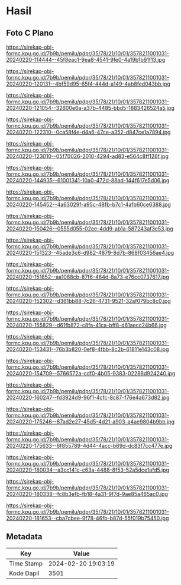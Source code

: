 # Hasil

## Foto C Plano

https://sirekap-obj-formc.kpu.go.id/7b9b/pemilu/pdpr/35/78/21/10/01/3578211001031-20240220-114444--45f8eac1-9ea8-4541-9fe0-4a19b1b91f13.jpg

https://sirekap-obj-formc.kpu.go.id/7b9b/pemilu/pdpr/35/78/21/10/01/3578211001031-20240220-120131--4bf59d95-65f4-444d-a149-4ab8fed043bb.jpg

https://sirekap-obj-formc.kpu.go.id/7b9b/pemilu/pdpr/35/78/21/10/01/3578211001031-20240220-121054--32600e6a-a37b-4485-bbd5-1883426524a5.jpg

https://sirekap-obj-formc.kpu.go.id/7b9b/pemilu/pdpr/35/78/21/10/01/3578211001031-20240220-122310--0ca58f4e-d4a6-47ce-a352-d847ce1a7894.jpg

https://sirekap-obj-formc.kpu.go.id/7b9b/pemilu/pdpr/35/78/21/10/01/3578211001031-20240220-123010--05f70026-2010-4294-ad83-e564c8ff126f.jpg

https://sirekap-obj-formc.kpu.go.id/7b9b/pemilu/pdpr/35/78/21/10/01/3578211001031-20240220-144935--61001341-10a0-472d-88ad-144f617e5d06.jpg

https://sirekap-obj-formc.kpu.go.id/7b9b/pemilu/pdpr/35/78/21/10/01/3578211001031-20240220-145452--4a63029f-a95c-48fb-b7c1-4afb60ce6388.jpg

https://sirekap-obj-formc.kpu.go.id/7b9b/pemilu/pdpr/35/78/21/10/01/3578211001031-20240220-150426--0555d055-02ee-4dd9-ab1a-587243af3e53.jpg

https://sirekap-obj-formc.kpu.go.id/7b9b/pemilu/pdpr/35/78/21/10/01/3578211001031-20240220-151323--45ade3c6-d982-4879-8d7b-868f03456ae4.jpg

https://sirekap-obj-formc.kpu.go.id/7b9b/pemilu/pdpr/35/78/21/10/01/3578211001031-20240220-151852--aa1088cb-87f6-464d-8a73-e76cc0737617.jpg

https://sirekap-obj-formc.kpu.go.id/7b9b/pemilu/pdpr/35/78/21/10/01/3578211001031-20240220-152302--d361bb88-7c26-4731-9521-32af079bc8c0.jpg

https://sirekap-obj-formc.kpu.go.id/7b9b/pemilu/pdpr/35/78/21/10/01/3578211001031-20240220-155829--d61fb872-c8fa-41ca-bff8-d61aecc24b66.jpg

https://sirekap-obj-formc.kpu.go.id/7b9b/pemilu/pdpr/35/78/21/10/01/3578211001031-20240220-153431--76b3b820-0ef8-4fbb-8c2b-61811e143c08.jpg

https://sirekap-obj-formc.kpu.go.id/7b9b/pemilu/pdpr/35/78/21/10/01/3578211001031-20240220-154709--5766572a-cdf0-4b05-9383-02288d924240.jpg

https://sirekap-obj-formc.kpu.go.id/7b9b/pemilu/pdpr/35/78/21/10/01/3578211001031-20240220-160247--fd3924d9-96f1-4cfc-8c87-f76e4a673d82.jpg

https://sirekap-obj-formc.kpu.go.id/7b9b/pemilu/pdpr/35/78/21/10/01/3578211001031-20240220-175246--87ad2e27-45d5-4d21-a903-a4ae9804b9bb.jpg

https://sirekap-obj-formc.kpu.go.id/7b9b/pemilu/pdpr/35/78/21/10/01/3578211001031-20240220-175633--6f855789-4d44-4acc-b69d-dc83f7cc477e.jpg

https://sirekap-obj-formc.kpu.go.id/7b9b/pemilu/pdpr/35/78/21/10/01/3578211001031-20240220-180034--a3cc141c-c63a-4488-8f53-52a5dce1afd5.jpg

https://sirekap-obj-formc.kpu.go.id/7b9b/pemilu/pdpr/35/78/21/10/01/3578211001031-20240220-180338--fc8b3efb-fb18-4a31-9f7d-9ae85a465ac0.jpg

https://sirekap-obj-formc.kpu.go.id/7b9b/pemilu/pdpr/35/78/21/10/01/3578211001031-20240220-181653--cba7cbee-9f78-46fb-b87d-55f019b75450.jpg


## Metadata

| Key        | Value               |
| ---------- | ------------------- |
| Time Stamp | 2024-02-20 19:03:19 |
| Kode Dapil | 3501                |



